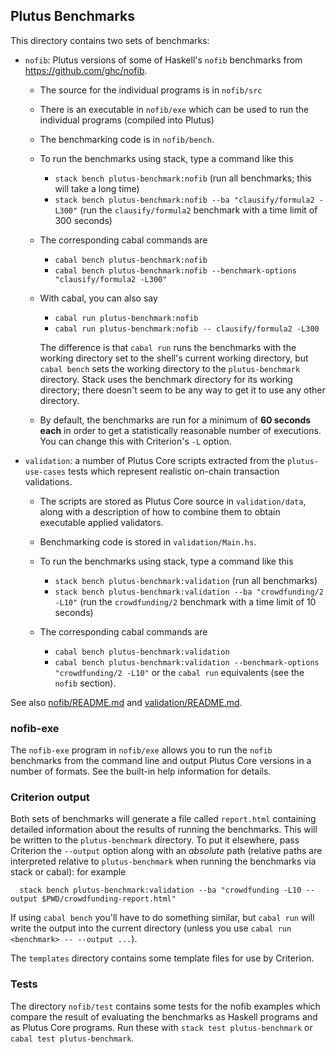 ## Plutus Benchmarks

This directory contains two sets of benchmarks:

* `nofib`: Plutus versions of some of Haskell's `nofib` benchmarks from https://github.com/ghc/nofib.

   * The source for the individual programs is in `nofib/src`
   * There is an executable in `nofib/exe` which can be used to run the individual programs (compiled into Plutus)
   * The benchmarking code is in `nofib/bench`.

   * To run the benchmarks using stack, type a command like this
       * `stack bench plutus-benchmark:nofib` (run all benchmarks; this will take a long time)
       * `stack bench plutus-benchmark:nofib --ba "clausify/formula2 -L300"` (run the `clausify/formula2`
          benchmark with a time limit of 300 seconds)

   * The corresponding cabal commands are
       * `cabal bench plutus-benchmark:nofib`
       * `cabal bench plutus-benchmark:nofib --benchmark-options "clausify/formula2 -L300"`

   * With cabal, you can also say
       * `cabal run plutus-benchmark:nofib`
       * `cabal run plutus-benchmark:nofib -- clausify/formula2 -L300`

     The difference is that `cabal run` runs the benchmarks with the working directory
     set to the shell's current working directory, but `cabal bench` sets the working directory
     to the `plutus-benchmark` directory.  Stack uses the benchmark directory for its
     working directory; there doesn't seem to be any way to get it to use any other directory.

   * By default, the benchmarks are run for a minimum of **60 seconds each** in order to get a
     statistically reasonable number of executions.  You can change this with Criterion's `-L` option.

* `validation`:  a number of Plutus Core scripts extracted from the `plutus-use-cases` tests which represent realistic on-chain
   transaction validations.

   * The scripts are stored as Plutus Core source in `validation/data`, along with a description
     of how to combine them to obtain executable applied validators.
   * Benchmarking code is stored in `validation/Main.hs`.

   * To run the benchmarks using stack, type a command like this
       * `stack bench plutus-benchmark:validation` (run all benchmarks)
       * `stack bench plutus-benchmark:validation --ba "crowdfunding/2 -L10"` (run the `crowdfunding/2`
           benchmark with a time limit of 10 seconds)

   * The corresponding cabal commands are
       * `cabal bench plutus-benchmark:validation`
       * `cabal bench plutus-benchmark:validation --benchmark-options "crowdfunding/2 -L10"`
     or the `cabal run` equivalents (see the `nofib` section).

See also  [nofib/README.md](./nofib/README.md)  and [validation/README.md](./validation/README.md).

### nofib-exe
The `nofib-exe` program in `nofib/exe` allows you to run the `nofib` benchmarks from the command line and
output Plutus Core versions in a number of formats.  See the built-in help information
for details.

### Criterion output

Both sets of benchmarks will generate a file called `report.html` containing
detailed information about the results of running the benchmarks. This will be
written to the `plutus-benchmark` directory.  To put it elsewhere, pass
Criterion the `--output` option along with an *absolute* path (relative paths
are interpreted relative to `plutus-benchmark` when running the benchmarks via
stack or cabal): for example

```
  stack bench plutus-benchmark:validation --ba "crowdfunding -L10 --output $PWD/crowdfunding-report.html"
```

If using `cabal bench` you'll have to do something similar, but `cabal run` will write the output into
the current directory (unless you use `cabal run <benchmark> -- --output ...`).

The `templates` directory contains some template files for use by Criterion.

### Tests

The directory `nofib/test` contains some tests for the nofib examples which
compare the result of evaluating the benchmarks as Haskell programs and as
Plutus Core programs.  Run these with `stack test plutus-benchmark` or
`cabal test plutus-benchmark`.